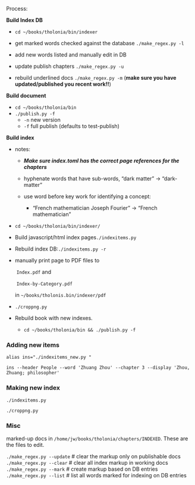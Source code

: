 Process:

**Build Index DB**

- `cd ~/books/tholonia/bin/indexer`

- get marked words checked against the database `./make_regex.py -l`

- add new words listed  and manually edit in DB

- update publish chapters `./make_regex.py -u`

- rebuild underlined docs `./make_regex.py -m` (**make sure you have updated/published you recent work!!**)

**Build document**

- `cd ~/books/tholonia/bin`
- `./publish.py -f`
  - `-n` new version
  - `-f` full publish (defaults to test-publish)

**Build index**

- notes:

  - ***Make sure index.toml has the correct page references for the chapters***

  - hyphenate words that have sub-words, “dark matter” -> “dark-matter”

  - use word before key work for identifying a concept: 
    - “French mathematician Joseph Fourier” -> “French mathematician”

- `cd ~/books/tholonia/bin/indexer/`

- Build javascript/html index pages`./indexitems.py`

- Rebuild index DB:`./indexitems.py -r`

- manually print page to PDF files to 

  ​	`Index.pdf` and 

  ​	`Index-by-Category.pdf` 

  in `~/books/tholonis.bin/indexer/pdf`

- `./croppng.py`

- Rebuild book with new indexes. 

  - `cd ~/books/tholonia/bin && ./publish.py -f`

    


### Adding new items

`alias ins="./indexitems_new.py "`

`ins --header People --word 'Zhuang Zhou' --chapter 3 --display 'Zhou, Zhuang; philosopher'`

### Making new index

`./indexitems.py` 

`./croppng.py`  

### Misc

marked-up docs in `/home/jw/books/tholonia/chapters/INDEXED`.  These are the files to edit.

`./make_regex.py --update` # clear the markup only on publishable docs
`./make_regex.py --clear` # clear all index markup in working docs
`./make_regex.py --mark` # create markup based on DB entries 
`./make_regex.py --list` # list all words marked for indexing on DB entries




